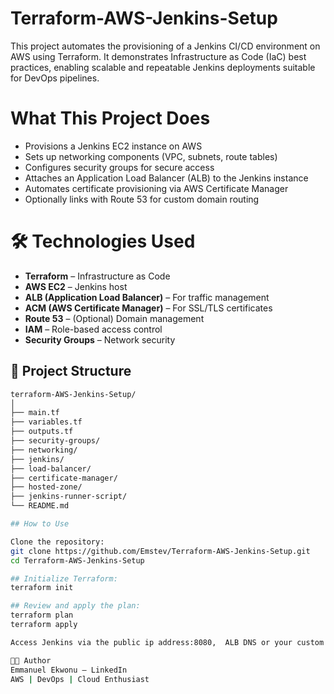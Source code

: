 # Terraform-AWS-Jenkins-Setup
This project automates the provisioning of a Jenkins CI/CD environment on AWS using Terraform. It demonstrates Infrastructure as Code (IaC) best practices, enabling scalable and repeatable Jenkins deployments suitable for DevOps pipelines.

# What This Project Does

- Provisions a Jenkins EC2 instance on AWS
- Sets up networking components (VPC, subnets, route tables)
- Configures security groups for secure access
- Attaches an Application Load Balancer (ALB) to the Jenkins instance
- Automates certificate provisioning via AWS Certificate Manager
- Optionally links with Route 53 for custom domain routing

# 🛠️ Technologies Used

- **Terraform** – Infrastructure as Code
- **AWS EC2** – Jenkins host
- **ALB (Application Load Balancer)** – For traffic management
- **ACM (AWS Certificate Manager)** – For SSL/TLS certificates
- **Route 53** – (Optional) Domain management
- **IAM** – Role-based access control
- **Security Groups** – Network security

## 📁 Project Structure

```bash
terraform-AWS-Jenkins-Setup/
│
├── main.tf
├── variables.tf
├── outputs.tf
├── security-groups/
├── networking/
├── jenkins/
├── load-balancer/
├── certificate-manager/
├── hosted-zone/
├── jenkins-runner-script/
└── README.md

## How to Use

Clone the repository:
git clone https://github.com/Emstev/Terraform-AWS-Jenkins-Setup.git
cd Terraform-AWS-Jenkins-Setup

## Initialize Terraform:
terraform init

## Review and apply the plan:
terraform plan
terraform apply

Access Jenkins via the public ip address:8080,  ALB DNS or your custom domain (if Route 53 is configured).

👨‍💻 Author
Emmanuel Ekwonu – LinkedIn
AWS | DevOps | Cloud Enthusiast
